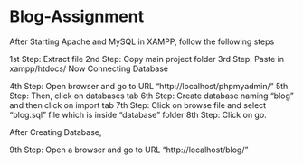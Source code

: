 # Blog-Assignment
After Starting Apache and MySQL in XAMPP, follow the following steps

1st Step: Extract file
2nd Step: Copy main project folder
3rd Step: Paste in xampp/htdocs/
Now Connecting Database

4th Step: Open browser and go to URL “http://localhost/phpmyadmin/”
5th Step: Then, click on databases tab
6th Step: Create database naming “blog” and then click on import tab
7th Step: Click on browse file and select “blog.sql” file which is inside “database” folder
8th Step: Click on go.

After Creating Database,

9th Step: Open a browser and go to URL “http://localhost/blog/”
